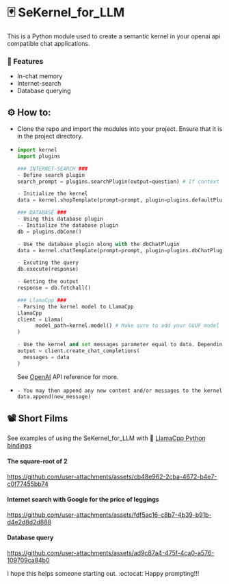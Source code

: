 # 🃏 SeKernel_for_LLM
This is a Python module used to create a semantic kernel in your openai api compatible chat applications.

### 🍬 Features
- In-chat memory
- Internet-search
- Database querying

## ⚙️ How to:
- Clone the repo and import the modules into your project. Ensure that it is in the project directory.
- ```python
  import kernel
  import plugins

  ### INTERNET-SEARCH ###
  - Define search plugin
  search_prompt = plugins.searchPlugin(output=question) # If context equals None, use the Chat template. See `kernel.py` for more templates.

  - Initialize the kernel
  data = kernel.shopTemplate(prompt=prompt, plugin=plugins.defaultPlugin(), context=search_prompt or context=None # Where no context is provided, and so you may assume the AI assistant to not have any awareness of information of events that took place after the date until which it's training data is up until) # See plugins.py module for more plugins

  ### DATABASE ###
  - Using this database plugin
  -- Initialize the database plugin
  db = plugins.dbConn()

  - Use the database plugin along with the dbChatPlugin
  data = kernel.chatTemplate(prompt=prompt, plugin=plugins.dbChatPlugin())

  - Excuting the query
  db.execute(response)

  - Getting the output
  response = db.fetchall()

  ### LlamaCpp ###
  - Parsing the kernel model to LlamaCpp
  LlamaCpp
  client = Llama(
        model_path=kernel.model() # Make sure to add your GGUF model in the kernel module.
  )

  - Use the kernel and set messages parameter equal to data. Depending on your LLM API defintion, messages may be a different parameter, in this case it is messages, as defined in the OpenAI API definition.
  output = client.create_chat_completions(
    messages = data
  )
  ```
  See [OpenAI](https://platform.openai.com/docs/api-reference/chat/create) API reference for more.
- ```
  - You may then append any new content and/or messages to the kernel
  data.append(new_message)
  ```
## 📽️ Short Films
See examples of using the SeKernel_for_LLM with 🦙 [LlamaCpp Python bindings](https://github.com/abetlen/llama-cpp-python)

#### The square-root of 2
https://github.com/user-attachments/assets/cb48e962-2cba-4672-b4e7-c0f77455bb74

#### Internet search with Google for the price of leggings
https://github.com/user-attachments/assets/fdf5ac16-c8b7-4b39-b91b-d4e2d8d2d888

#### Database query
https://github.com/user-attachments/assets/ad9c87a4-475f-4ca0-a576-109709ca84b0






I hope this helps someone starting out. :octocat: Happy prompting!!!
